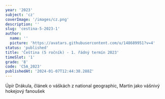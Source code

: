 ```yaml
---
year: '2023'
subject: 'cz'
coverImage: '/images/cz.png'
description: ''
slug: 'cestina-5-2023-1'
author:
  name: ''
  picture: 'https://avatars.githubusercontent.com/u/148689951?v=4'
status: 'published'
title: 'Čeština (5 ročník) - 1. řádný termín 2023'
timeSlot: '1'
grade: '8'
code: 'C5A_2023'
publishedAt: '2024-01-07T12:44:38.288Z'
---
```


Úpír Drákula, článek o váškách z national geographic, Martin jako vášnivý hokejový fanoušek